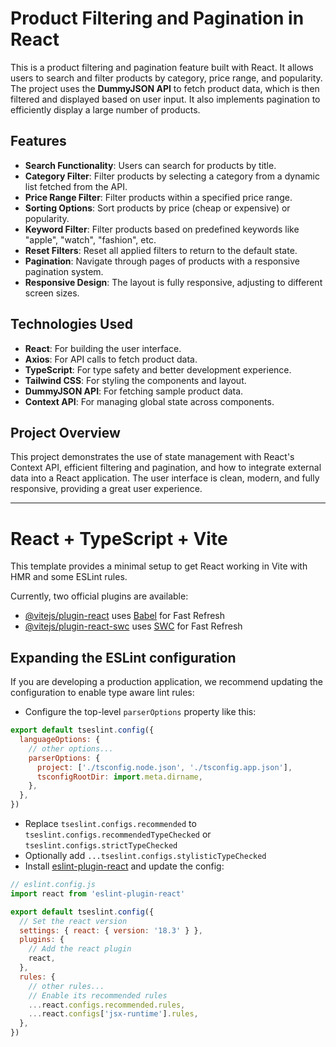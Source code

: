 # Product Filtering and Pagination in React

This is a product filtering and pagination feature built with React. It allows users to search and filter products by category, price range, and popularity. The project uses the **DummyJSON API** to fetch product data, which is then filtered and displayed based on user input. It also implements pagination to efficiently display a large number of products.

## Features

- **Search Functionality**: Users can search for products by title.
- **Category Filter**: Filter products by selecting a category from a dynamic list fetched from the API.
- **Price Range Filter**: Filter products within a specified price range.
- **Sorting Options**: Sort products by price (cheap or expensive) or popularity.
- **Keyword Filter**: Filter products based on predefined keywords like "apple", "watch", "fashion", etc.
- **Reset Filters**: Reset all applied filters to return to the default state.
- **Pagination**: Navigate through pages of products with a responsive pagination system.
- **Responsive Design**: The layout is fully responsive, adjusting to different screen sizes.

## Technologies Used

- **React**: For building the user interface.
- **Axios**: For API calls to fetch product data.
- **TypeScript**: For type safety and better development experience.
- **Tailwind CSS**: For styling the components and layout.
- **DummyJSON API**: For fetching sample product data.
- **Context API**: For managing global state across components.

## Project Overview

This project demonstrates the use of state management with React's Context API, efficient filtering and pagination, and how to integrate external data into a React application. The user interface is clean, modern, and fully responsive, providing a great user experience.

---






# React + TypeScript + Vite

This template provides a minimal setup to get React working in Vite with HMR and some ESLint rules.

Currently, two official plugins are available:

- [@vitejs/plugin-react](https://github.com/vitejs/vite-plugin-react/blob/main/packages/plugin-react/README.md) uses [Babel](https://babeljs.io/) for Fast Refresh
- [@vitejs/plugin-react-swc](https://github.com/vitejs/vite-plugin-react-swc) uses [SWC](https://swc.rs/) for Fast Refresh

## Expanding the ESLint configuration

If you are developing a production application, we recommend updating the configuration to enable type aware lint rules:

- Configure the top-level `parserOptions` property like this:

```js
export default tseslint.config({
  languageOptions: {
    // other options...
    parserOptions: {
      project: ['./tsconfig.node.json', './tsconfig.app.json'],
      tsconfigRootDir: import.meta.dirname,
    },
  },
})
```

- Replace `tseslint.configs.recommended` to `tseslint.configs.recommendedTypeChecked` or `tseslint.configs.strictTypeChecked`
- Optionally add `...tseslint.configs.stylisticTypeChecked`
- Install [eslint-plugin-react](https://github.com/jsx-eslint/eslint-plugin-react) and update the config:

```js
// eslint.config.js
import react from 'eslint-plugin-react'

export default tseslint.config({
  // Set the react version
  settings: { react: { version: '18.3' } },
  plugins: {
    // Add the react plugin
    react,
  },
  rules: {
    // other rules...
    // Enable its recommended rules
    ...react.configs.recommended.rules,
    ...react.configs['jsx-runtime'].rules,
  },
})
```
